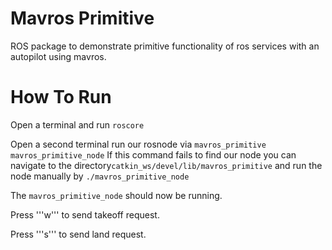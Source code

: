 # Mavros Primitive
ROS package to demonstrate primitive functionality of ros services with an autopilot using mavros.


How To Run
==================

Open a terminal and run ```roscore```

Open a second terminal run our rosnode via ```mavros_primitive mavros_primitive_node```
If this command fails to find our node you can navigate to the directory```catkin_ws/devel/lib/mavros_primitive``` and run the node manually by ```./mavros_primitive_node```

The ```mavros_primitive_node``` should now be running.

Press '''w''' to send takeoff request.

Press '''s''' to send land request.
